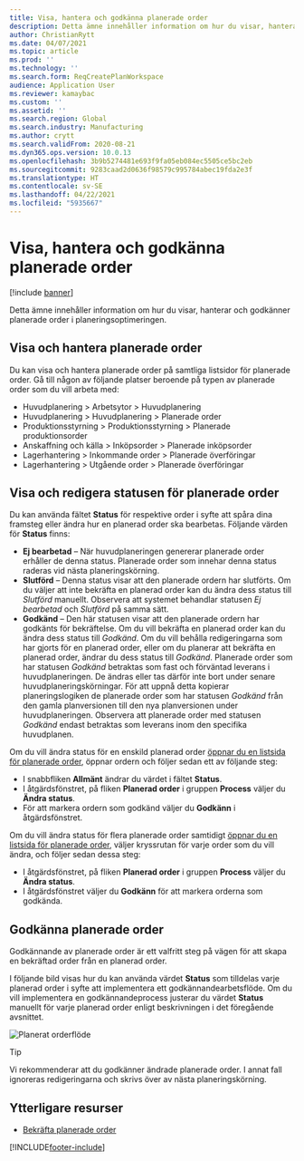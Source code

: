 ```yaml
---
title: Visa, hantera och godkänna planerade order
description: Detta ämne innehåller information om hur du visar, hanterar och godkänner planerade order i planeringsoptimeringen.
author: ChristianRytt
ms.date: 04/07/2021
ms.topic: article
ms.prod: ''
ms.technology: ''
ms.search.form: ReqCreatePlanWorkspace
audience: Application User
ms.reviewer: kamaybac
ms.custom: ''
ms.assetid: ''
ms.search.region: Global
ms.search.industry: Manufacturing
ms.author: crytt
ms.search.validFrom: 2020-08-21
ms.dyn365.ops.version: 10.0.13
ms.openlocfilehash: 3b9b5274481e693f9fa05eb084ec5505ce5bc2eb
ms.sourcegitcommit: 9283caad2d0636f98579c995784abec19fda2e3f
ms.translationtype: HT
ms.contentlocale: sv-SE
ms.lasthandoff: 04/22/2021
ms.locfileid: "5935667"
---
```

# <a name="view-manage-and-approve-planned-orders"></a>Visa, hantera och godkänna planerade order

[!include [banner](../../includes/banner.md)]

Detta ämne innehåller information om hur du visar, hanterar och godkänner planerade order i planeringsoptimeringen.

## <a name="view-and-manage-planned-orders"></a><a name="view-planned-orders"></a>Visa och hantera planerade order

Du kan visa och hantera planerade order på samtliga listsidor för planerade order. Gå till någon av följande platser beroende på typen av planerade order som du vill arbeta med:

- Huvudplanering \> Arbetsytor \> Huvudplanering
- Huvudplanering \> Huvudplanering \> Planerade order
- Produktionsstyrning \> Produktionsstyrning \> Planerade produktionsorder
- Anskaffning och källa \> Inköpsorder \> Planerade inköpsorder
- Lagerhantering \> Inkommande order \> Planerade överföringar
- Lagerhantering \> Utgående order \> Planerade överföringar

## <a name="view-and-edit-the-status-of-planned-orders"></a>Visa och redigera statusen för planerade order

Du kan använda fältet **Status** för respektive order i syfte att spåra dina framsteg eller ändra hur en planerad order ska bearbetas. Följande värden för **Status** finns:

- **Ej bearbetad** – När huvudplaneringen genererar planerade order erhåller de denna status. Planerade order som innehar denna status raderas vid nästa planeringskörning.
- **Slutförd** – Denna status visar att den planerade ordern har slutförts. Om du väljer att inte bekräfta en planerad order kan du ändra dess status till *Slutförd* manuellt. Observera att systemet behandlar statusen *Ej bearbetad* och *Slutförd* på samma sätt.
- **Godkänd** – Den här statusen visar att den planerade ordern har godkänts för bekräftelse. Om du vill bekräfta en planerad order kan du ändra dess status till *Godkänd*. Om du vill behålla redigeringarna som har gjorts för en planerad order, eller om du planerar att bekräfta en planerad order, ändrar du dess status till *Godkänd*. Planerade order som har statusen *Godkänd* betraktas som fast och förväntad leverans i huvudplaneringen. De ändras eller tas därför inte bort under senare huvudplaneringskörningar. För att uppnå detta kopierar planeringslogiken de planerade order som har statusen *Godkänd* från den gamla planversionen till den nya planversionen under huvudplaneringen. Observera att planerade order med statusen *Godkänd* endast betraktas som leverans inom den specifika huvudplanen.

Om du vill ändra status för en enskild planerad order [öppnar du en listsida för planerade order](#view-planned-orders), öppnar ordern och följer sedan ett av följande steg:

- I snabbfliken **Allmänt** ändrar du värdet i fältet **Status**.
- I åtgärdsfönstret, på fliken **Planerad order** i gruppen **Process** väljer du **Ändra status**.
- För att markera ordern som godkänd väljer du **Godkänn** i åtgärdsfönstret.

Om du vill ändra status för flera planerade order samtidigt [öppnar du en listsida för planerade order](#view-planned-orders), väljer kryssrutan för varje order som du vill ändra, och följer sedan dessa steg:

- I åtgärdsfönstret, på fliken **Planerad order** i gruppen **Process** väljer du **Ändra status**.
- I åtgärdsfönstret väljer du **Godkänn** för att markera orderna som godkända.

## <a name="approve-planned-orders"></a>Godkänna planerade order

Godkännande av planerade order är ett valfritt steg på vägen för att skapa en bekräftad order från en planerad order.

I följande bild visas hur du kan använda värdet **Status** som tilldelas varje planerad order i syfte att implementera ett godkännandearbetsflöde. Om du vill implementera en godkännandeprocess justerar du värdet **Status** manuellt för varje planerad order enligt beskrivningen i det föregående avsnittet.

![Planerat orderflöde](media/approved-planned-orders-1.png)

> [!TIP]
> Vi rekommenderar att du godkänner ändrade planerade order. I annat fall ignoreras redigeringarna och skrivs över av nästa planeringskörning.

## <a name="additional-resources"></a>Ytterligare resurser

- [Bekräfta planerade order](planned-order-firming.md)

[!INCLUDE[footer-include](../../../includes/footer-banner.md)]
